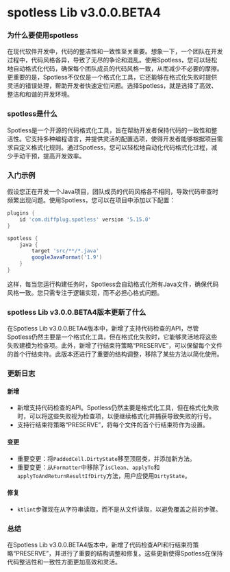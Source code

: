 # spotless Lib v3.0.0.BETA4
### 为什么要使用spotless

在现代软件开发中，代码的整洁性和一致性至关重要。想象一下，一个团队在开发过程中，代码风格各异，导致了无尽的争论和混乱。使用Spotless，您可以轻松地自动格式化代码，确保每个团队成员的代码风格一致，从而减少不必要的摩擦。更重要的是，Spotless不仅仅是一个格式化工具，它还能够在格式化失败时提供灵活的错误处理，帮助开发者快速定位问题。选择Spotless，就是选择了高效、整洁和和谐的开发环境。

### spotless是什么

Spotless是一个开源的代码格式化工具，旨在帮助开发者保持代码的一致性和整洁性。它支持多种编程语言，并提供灵活的配置选项，使得开发者能够根据项目需求自定义格式化规则。通过Spotless，您可以轻松地自动化代码格式化过程，减少手动干预，提高开发效率。

### 入门示例

假设您正在开发一个Java项目，团队成员的代码风格各不相同，导致代码审查时频繁出现问题。使用Spotless，您可以在项目中添加以下配置：

```groovy
plugins {
    id 'com.diffplug.spotless' version '5.15.0'
}

spotless {
    java {
        target 'src/**/*.java'
        googleJavaFormat('1.9')
    }
}
```

这样，每当您运行构建任务时，Spotless会自动格式化所有Java文件，确保代码风格一致。您只需专注于逻辑实现，而不必担心格式问题。

### spotless Lib v3.0.0.BETA4版本更新了什么

在Spotless Lib v3.0.0.BETA4版本中，新增了支持代码检查的API，尽管Spotless仍然主要是一个格式化工具，但在格式化失败时，它能够灵活地将这些失败建模为检查项。此外，新增了行结束符策略“PRESERVE”，可以保留每个文件的首个行结束符。此版本还进行了重要的结构调整，移除了某些方法以简化使用。

### 更新日志

#### 新增
- 新增支持代码检查的API。Spotless仍然主要是格式化工具，但在格式化失败时，可以将这些失败视为检查项，以便继续格式化并捕获导致失败的行号。
- 支持行结束符策略“PRESERVE”，将每个文件的首个行结束符作为设置。

#### 变更
- 重要变更：将`PaddedCell.DirtyState`移至顶层类，并添加新方法。
- 重要变更：从`Formatter`中移除了`isClean`、`applyTo`和`applyToAndReturnResultIfDirty`方法，用户应使用`DirtyState`。

#### 修复
- `ktlint`步骤现在从字符串读取，而不是从文件读取，以避免覆盖之前的步骤。

### 总结

在Spotless Lib v3.0.0.BETA4版本中，新增了代码检查API和行结束符策略“PRESERVE”，并进行了重要的结构调整和修复。这些更新使得Spotless在保持代码整洁性和一致性方面更加高效和灵活。